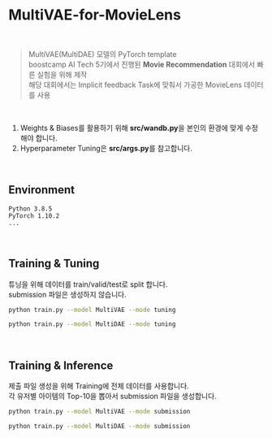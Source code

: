 # MultiVAE-for-MovieLens

<br>

> MultiVAE(MultiDAE) 모델의 PyTorch template  
boostcamp AI Tech 5기에서 진행된 **Movie Recommendation** 대회에서 빠른 실험을 위해 제작  
해당 대회에서는 Implicit feedback Task에 맞춰서 가공한 MovieLens 데이터를 사용

<br>

1. Weights & Biases를 활용하기 위해 **src/wandb.py**을 본인의 환경에 맞게 수정해야 합니다.  
2. Hyperparameter Tuning은 **src/args.py**를 참고합니다.

<br>

## Environment
```
Python 3.8.5
PyTorch 1.10.2
...
```


<br>

## Training & Tuning

튜닝을 위해 데이터를 train/valid/test로 split 합니다.  
submission 파일은 생성하지 않습니다.

```bash
python train.py --model MultiVAE --mode tuning
```

```bash
python train.py --model MultiDAE --mode tuning
```

<br>

## Training & Inference

제출 파일 생성을 위해 Training에 전체 데이터를 사용합니다.  
각 유저별 아이템의 Top-10을 뽑아서 submission 파일을 생성합니다.

```bash
python train.py --model MultiVAE --mode submission
```

```bash
python train.py --model MultiDAE --mode submission
```
